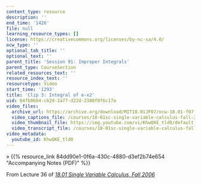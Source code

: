 ```yaml
---
content_type: resource
description: ''
end_time: '1426'
file: null
learning_resource_types: []
license: https://creativecommons.org/licenses/by-nc-sa/4.0/
ocw_type: ''
optional_tab_title: ''
optional_text: ''
parent_title: 'Session 91: Improper Integrals'
parent_type: CourseSection
related_resources_text: ''
resource_index_text: ''
resourcetype: Video
start_time: '1293'
title: 'Clip 3: Integral of e-x2'
uid: 84fb0684-cb2d-1a77-d22d-2388f0f6c17a
video_files:
  archive_url: https://archive.org/download/MIT18.01JF07/ocw-18.01-f07-lec36_300k.mp4
  video_captions_file: /courses/18-01sc-single-variable-calculus-fall-2010/f988dc8824315eeeab7170b9cf6a566a_KhwQKE_tld0.vtt
  video_thumbnail_file: https://img.youtube.com/vi/KhwQKE_tld0/default.jpg
  video_transcript_file: /courses/18-01sc-single-variable-calculus-fall-2010/586320a4e461fb095f3896ea90acc308_KhwQKE_tld0.pdf
video_metadata:
  youtube_id: KhwQKE_tld0
---
```


» {{% resource_link 84dd90e1-0f6a-430c-4880-d3ef2b74e654 "Accompanying Notes (PDF)" %}}

From Lecture 36 of [_18.01 Single Variable Calculus, Fall 2006_](/courses/18-01-single-variable-calculus-fall-2006/video_galleries/video-lectures)


